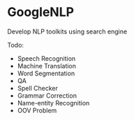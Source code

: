 GoogleNLP
=========

Develop NLP toolkits using search engine

Todo:

* Speech Recognition
* Machine Translation
* Word Segmentation
* QA
* Spell Checker
* Grammar Correction
* Name-entity Recognition
* OOV Problem
